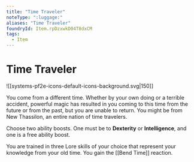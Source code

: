 ```yaml
---
title: "Time Traveler"
noteType: ":luggage:"
aliases: "Time Traveler"
foundryId: Item.rpDzxwkD04T8dxCM
tags:
  - Item
---
```


# Time Traveler
![[systems-pf2e-icons-default-icons-background.svg|150]]

You come from a different time. Whether by your own doing or a terrible accident, powerful magic has resulted in you coming to this time from the future or from the past, but you are unable to return. You might be from New Thassilon, an entire nation of time travelers.

Choose two ability boosts. One must be to **Dexterity** or **Intelligence**, and one is a free ability boost.

You are trained in three Lore skills of your choice that represent your knowledge from your old time. You gain the [[Bend Time]] reaction.
